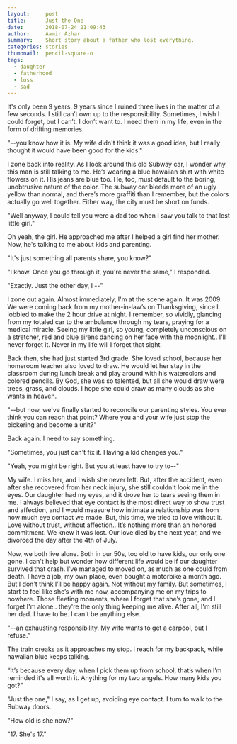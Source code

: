 ```yaml
---
layout:     post
title:      Just the One
date:       2018-07-24 21:09:43
author:     Aamir Azhar
summary:    Short story about a father who lost everything.
categories: stories
thumbnail:  pencil-square-o
tags:
  - daughter
  - fatherhood
  - loss
  - sad
---
```

It's only been 9 years. 9 years since I ruined three lives in the matter of a few seconds. I still can’t own up to the responsibility. Sometimes, I wish I could forget, but I can’t. I don’t want to. I need them in my life, even in the form of drifting memories.

"--you know how it is. My wife didn't think it was a good idea, but I really thought it would have been good for the kids."

I zone back into reality. As I look around this old Subway car, I wonder why this man is still talking to me. He’s wearing a blue hawaiian shirt with white flowers on it. His jeans are blue too. He, too, must default to the boring, unobtrusive nature of the color. The subway car bleeds more of an ugly yellow than normal, and there’s more graffiti than I remember, but the colors actually go well together. Either way, the city must be short on funds.

"Well anyway, I could tell you were a dad too when I saw you talk to that lost little girl."

Oh yeah, the girl. He approached me after I helped a girl find her mother. Now, he's talking to me about kids and parenting.

"It's just something all parents share, you know?"

"I know. Once you go through it, you're never the same," I responded.

"Exactly. Just the other day, I --"

I zone out again. Almost immediately, I'm at the scene again. It was 2009. We were coming back from my mother-in-law’s on Thanksgiving, since I lobbied to make the 2 hour drive at night. I remember, so vividly, glancing from my totaled car to the ambulance through my tears, praying for a medical miracle. Seeing my little girl, so young, completely unconscious on a stretcher, red and blue sirens dancing on her face with the moonlight.. I'll never forget it. Never in my life will I forget that sight.

Back then, she had just started 3rd grade. She loved school, because her homeroom teacher also loved to draw. He would let her stay in the classroom during lunch break and play around with his watercolors and colored pencils. By God, she was so talented, but all she would draw were trees, grass, and clouds. I hope she could draw as many clouds as she wants in heaven.

"--but now, we've finally started to reconcile our parenting styles. You ever think you can reach that point? Where you and your wife just stop the bickering and become a unit?"

Back again. I need to say something.

"Sometimes, you just can't fix it. Having a kid changes you."

"Yeah, you might be right. But you at least have to try to--"

My wife. I miss her, and I wish she never left. But, after the accident, even after she recovered from her neck injury, she still couldn't look me in the eyes. Our daughter had my eyes, and it drove her to tears seeing them in me. I always believed that eye contact is the most direct way to show trust and affection, and I would measure how intimate a relationship was from how much eye contact we made. But, this time, we tried to love without it. Love without trust, without affection.. It’s nothing more than an honored commitment. We knew it was lost. Our love died by the next year, and we divorced the day after the 4th of July.

Now, we both live alone. Both in our 50s, too old to have kids, our only one gone. I can't help but wonder how different life would be if our daughter survived that crash. I’ve managed to moved on, as much as one could from death. I have a job, my own place, even bought a motorbike a month ago. But I don't think I’ll be happy again. Not without my family. But sometimes, I start to feel like she’s with me now, accompanying me on my trips to nowhere. Those fleeting moments, where I forget that she’s gone, and I forget I'm alone.. they're the only thing keeping me alive. After all, I'm still her dad. I have to be. I can't be anything else.

"--an exhausting responsibility. My wife wants to get a carpool, but I refuse.”

The train creaks as it approaches my stop. I reach for my backpack, while hawaiian blue keeps talking.

“It’s because every day, when I pick them up from school, that’s when I’m reminded it's all worth it. Anything for my two angels. How many kids you got?"

"Just the one," I say, as I get up, avoiding eye contact. I turn to walk to the Subway doors.

"How old is she now?"

"17. She's 17."
